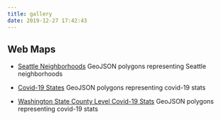```yaml
---
title: gallery
date: 2019-12-27 17:42:43
---
```


## Web Maps

- [Seattle Neighborhoods](seattle-neighborhoods.html)
    GeoJSON polygons representing Seattle neighborhoods

- [Covid-19 States](covid-states.html)
    GeoJSON polygons representing covid-19 stats

- [Washington State County Level Covid-19 Stats](covid-wa-county.html)
    GeoJSON polygons representing covid-19 stats

